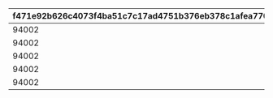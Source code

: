 |f471e92b626c4073f4ba51c7c17ad4751b376eb378c1afea7707679f1b35b7ec|3c3a3c3f7bc758687fb767581e3f92d82c32144399a02df0ff64e713669ee61f|938151d3be1e63fd4af5cf485a204565af53cbd621ee113eafca0677716864f7|176a05f5ba8367e76789d4bdf72de0511ddf722ee2711a17a40802abdcb0b406|4a9a30fe438c665050e6c549ca897e407f738cee4e71a62b7d03360f801cf2be|c7b31a0bc8bebffa32a313fc387d7a23cf2390ec4214cca5b7ad34c735eab8bd|ea83be56c44579f21d7729b52aeadebdd01a3bea630cfb002b144f138d12b004|5283665d9ca2399bc526905ffc212c580ed50ce519129d4d93f2ece240b382fa|05e0f6f9982a38f0a33533a93744efc2bad225f1f107b1e8b10cb9970ab9e47d|55dbae6321827fc48acfccedc398151e1bc9b5d88a113dbb5a4eec9a6a97831a|56ff17d96b254c177e57c95b45780e6791281eef03f0d0a040a643ee94727704|5e133d7d913c1579f326b54520fd7fa0eadf8b702cd9ecf642d5c2b180748072|814bf5cb259edddf96390003d3b2322cc3f46aa2cdbc7ec9758caa65bd986b9f|c01080513ecf2f353a4951fb9b734917dc74d31430a1c13bd75dc2d5985e9dfa|2b48bce0c17d48c9d738310ea5d51d25058bc5ceda4364ad893dc8c6c72d5575|0608a30eb1270b518e0b85e7ae6b62fbc03f6209f5f08c56d0856c951644b284|
| --- | --- | --- | --- | --- | --- | --- | --- | --- | --- | --- | --- | --- | --- | --- | --- |
|94002|25|1005|20|0|1250000|23001|2|0|0|91002|8|2|12|1000|20003|
|94002|25|1006|20|0|1250000|23001|2|0|0|91002|8|2|12|1000|20003|
|94002|25|1007|20|0|1250000|23001|2|0|0|91002|8|2|12|1000|20003|
|94002|25|1008|20|0|1250000|23001|2|0|0|91002|8|2|12|1000|20003|
|94002|10|2002|50|0|5000000|23001|2|0|0|91002|8|2|12|1500|20004|